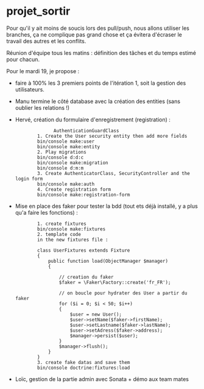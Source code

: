 # projet_sortir

Pour qu'il y ait moins de soucis lors des pull/push, nous allons utiliser les branches, ça ne complique pas grand chose et 
ça évitera d'écraser le travail des autres et les conflits.

Réunion d'équipe tous les matins : définition des tâches et du temps estimé pour chacun.

Pour le mardi 19, je propose :
  - faire à 100% les 3 premiers points de l'itération 1, soit la gestion des utilisateurs.
  - Manu termine le côté database avec la création des entities (sans oublier les relations !)
  - Hervé, création du formulaire d'enregistrement (registration) :
  
                      AuthenticationGuardClass
                1. Create the User security entity then add more fields
                bin/console make:user
                bin/console make:entity
                2. Play migrations
                bin/console d:d:c
                bin/console make:migration
                bin/console d:m:m
                3. Create AuthenticatorClass, SecurityController and the login form
                bin/console make:auth
                4. Create registration form
                bin/console make:registration-form

  - Mise en place des faker pour tester la bdd (tout ets déjà installé, y a plus qu'a faire les fonctions) :
  
                1. create fixtures
                bin/console make:fixtures
                2. template code
                in the new fixtures file :

                class UserFixtures extends Fixture
                {
                    public function load(ObjectManager $manager)
                    {

                        // creation du faker
                        $faker = \Faker\Factory::create('fr_FR');

                        // on boucle pour hydrater des User a partir du faker
                        for ($i = 0; $i < 50; $i++)
                        {
                            $user = new User();
                            $user->setName($faker->firstName);
                            $user->setLastname($faker->lastName);
                            $user->setAdress($faker->address);
                            $manager->persist($user);
                        }
                        $manager->flush();
                    }
                }
                3. create fake datas and save them
                bin/console doctrine:fixtures:load
                
  - Loïc, gestion de la partie admin avec Sonata + démo aux team mates      
